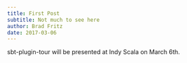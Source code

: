 ```yaml
---
title: First Post
subtitle: Not much to see here
author: Brad Fritz
date: 2017-03-06
---
```


sbt-plugin-tour will be presented at Indy Scala on March 6th.
